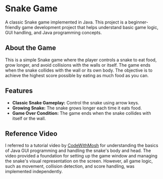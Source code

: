 # Snake Game

A classic Snake game implemented in Java. This project is a beginner-friendly game development project that helps understand basic game logic, GUI handling, and Java programming concepts.

## About the Game

This is a simple Snake game where the player controls a snake to eat food, grow longer, and avoid collisions with the walls or itself. The game ends when the snake collides with the wall or its own body. The objective is to achieve the highest score possible by eating as much food as you can.

## Features

- **Classic Snake Gameplay:** Control the snake using arrow keys.
- **Growing Snake:** The snake grows longer each time it eats food.
- **Game Over Condition:** The game ends when the snake collides with itself or the wall.

## Reference Video

I referred to a tutorial video by [CodeWithMosh](https://www.youtube.com/watch?v=Y62MJny9LHg&t=329s) for understanding the basics of Java GUI programming and handling the snake's body and head. The video provided a foundation for setting up the game window and managing the snake's visual representation on the screen. However, all game logic, such as movement, collision detection, and score handling, was implemented independently.

